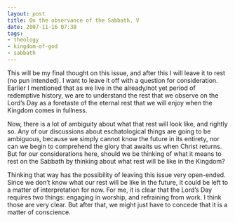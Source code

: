 ```yaml
---
layout: post
title: On the observance of the Sabbath, V
date: 2007-11-16 07:38
tags:
- theology
- kingdom-of-god
- sabbath
---
```

This will be my final thought on this issue, and after this I will leave it to rest (no pun intended). I want to leave it off with a question for consideration. Earlier I mentioned that as we live in the already/not yet period of redemptive history, we are to understand the rest that we observe on the Lord’s Day as a foretaste of the eternal rest that we will enjoy when the Kingdom comes in fullness.

Now, there is a lot of ambiguity about what that rest will look like, and rightly so. Any of our discussions about eschatological things are going to be ambiguous, because we simply cannot know the future in its entirety, nor can we begin to comprehend the glory that awaits us when Christ returns. But for our considerations here, should we be thinking of what it means to rest on the Sabbath by thinking about what rest will be like in the Kingdom?

Thinking that way has the possibility of leaving this issue very open-ended. Since we don’t know what our rest will be like in the future, it could be left to a matter of interpretation for now. For me, it is clear that the Lord’s Day requires two things: engaging in worship, and refraining from work. I think those are very clear. But after that, we might just have to concede that it is a matter of conscience.
